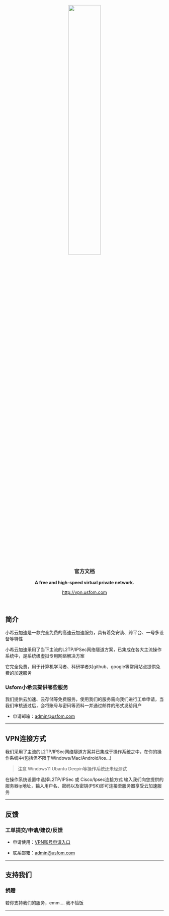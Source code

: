 <p align="center">
	<a href="http://vpn.usfom.com/"><img src="http://vpn.usfom.com/images/logo_484.png" width="45%"></a>
</p>
<h3 align="center">官方文档</h3>
<p align="center">
	<strong>A free and high-speed virtual private network.</strong>
</p>
<p align="center">
<a href="http://vpn.usfom.com">http://vpn.usfom.com</a>
</p>


<br/>



## 简介
小希云加速是一款完全免费的高速云加速服务，具有着免安装、跨平台、一号多设备等特性

小希云加速采用了当下主流的L2TP/IPSec网络隧道方案，已集成在各大主流操作系统中，是系统级虚拟专用网络解决方案

它完全免费，用于计算机学习者、科研学者对github、google等常用站点提供免费的加速服务

### Usfom小希云提供哪些服务

我们提供云加速、云存储等免费服务，使用我们的服务需向我们进行工单申请，当我们审核通过后，会将账号与密码等资料一并通过邮件的形式发给用户

- 申请邮箱：[admin@usfom.com](mailto:admin@usfom.com)


-------------------------------------------------------------------------------

## VPN连接方式

我们采用了主流的L2TP/IPSec网络隧道方案并已集成于操作系统之中，在你的操作系统中(包括但不限于Windows/Mac/Android/ios...)
> 注意
> Windows11 Ubantu Deepin等操作系统还未经测试

在操作系统设置中选择L2TP/IPSec 或 Cisco/Ipsec连接方式 输入我们向您提供的服务器ip地址，输入用户名、密码以及密钥(PSK)即可连接至服务器享受云加速服务

-------------------------------------------------------------------------------



## 反馈

### 工单提交/申请/建议/反馈

- 申请使用：[VPN账号申请入口](http://vpn.usfom.com/user/)

- 联系邮箱：[admin@usfom.com](mailto:admin@usfom.com)



-------------------------------------------------------------------------------



## 支持我们

### 捐赠

若你支持我们的服务，emm.... 我不恰饭


-------------------------------------------------------------------------------
